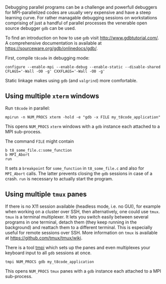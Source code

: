 Debugging parallel programs can be a challenge and powerfull debuggers for MPI-parallelized codes are usually very expensive and
have a steep learning curve. For rather managable debugging sessions on workstations comprising of just a handful of parallel processes the venerable open source debugger `gdb` can be used.

To find an introduction on how to use `gdb` visit http://www.gdbtutorial.com/. A comprehensive documentation
is available at https://sourceware.org/gdb/onlinedocs/gdb/.

First, compile `t8code` in debugging mode:
```
configure --enable-mpi --enable-debug --enable-static --disable-shared CFLAGS='-Wall -O0 -g' CXXFLAGS='-Wall -O0 -g'
```
Static linkage makes using `gdb` (and `valgrind`) more comfortable.

## Using multiple `xterm` windows
Run `t8code` in parallel:
```
mpirun -n NUM_PROCS xterm -hold -e "gdb -x FILE my_t8code_application"
```
This opens `NUM_PROCS` `xterm` windows with a `gdb` instance each attached to a MPI sub-process.

The command `FILE` might contain
```
b t8_some_file.c:some_function
b MPI_Abort
run
```
It sets a `breakpoint` for `some_function` in `t8_some_file.c` and also for `MPI_Abort` calls.
The latter prevents closing the `gdb` sessions in case of a crash. `run` is necessary
to actually start the program.

## Using multiple `tmux` panes
If there is no X11 session available (headless mode, i.e. no GUI), for example when working on a cluster
over SSH, then alternatively, one could use `tmux`. `tmux` is a terminal multiplexer. It lets you switch
easily between several programs in one terminal, detach them (they keep running in the background) and
reattach them to a different terminal. This is especially useful for remote sessions over SSH. More
information on `tmux` is available at https://github.com/tmux/tmux/wiki.

There is a tool [tmpi](https://github.com/Azrael3000/tmpi) which sets up the panes and even multiplexes
your keyboard input to all `gdb` sessions at once.
```
tmpi NUM_PROCS gdb my_t8code_application
```
This opens `NUM_PROCS` `tmux` panes with a `gdb` instance each attached to a MPI sub-process.




